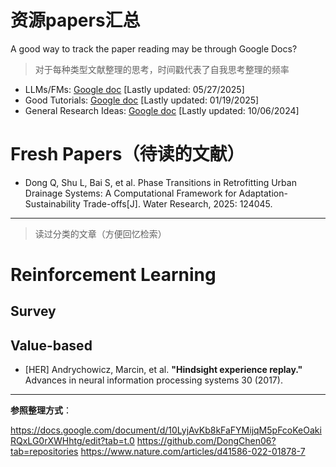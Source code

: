 # 资源papers汇总

A good way to track the paper reading may be through Google Docs?
> 对于每种类型文献整理的思考，时间戳代表了自我思考整理的频率

- LLMs/FMs: [Google doc](https://docs.google.com/document/d/10LyjAvKb8kFaFYMijqM5pFcoKeOakiRQxLG0rXWHhtg/edit?usp=sharing) [Lastly updated: 05/27/2025]
- Good Tutorials: [Google doc](https://docs.google.com/document/d/1oAS0gmIb5XE-6HROiC-pua3zXn5pA1dg8ecpUSXguA4/edit?usp=sharing) [Lastly updated: 01/19/2025]
- General Research Ideas: [Google doc](https://docs.google.com/document/d/1v7LCsCPqzpOu4p8ycwkVBMUbrzWGYR-g/edit?usp=sharing&ouid=116146847534767871385&rtpof=true&sd=true) [Lastly updated: 10/06/2024]


# Fresh Papers（待读的文献）
- Dong Q, Shu L, Bai S, et al. Phase Transitions in Retrofitting Urban Drainage Systems: A Computational Framework for Adaptation-Sustainability Trade-offs[J]. Water Research, 2025: 124045.


---

> 读过分类的文章（方便回忆检索）

# Reinforcement Learning
## Survey

## Value-based
- [HER] Andrychowicz, Marcin, et al. **"Hindsight experience replay."** Advances in neural information processing systems 30 (2017).


---

**参照整理方式**：

https://docs.google.com/document/d/10LyjAvKb8kFaFYMijqM5pFcoKeOakiRQxLG0rXWHhtg/edit?tab=t.0
https://github.com/DongChen06?tab=repositories
https://www.nature.com/articles/d41586-022-01878-7

